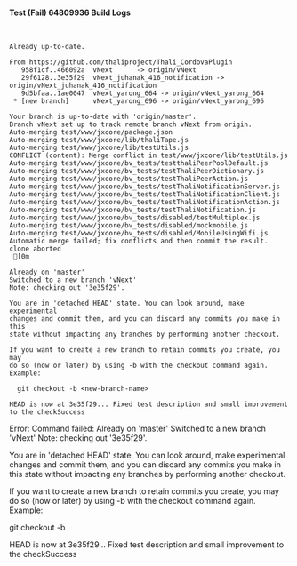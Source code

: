 #### Test (Fail) 64809936 Build Logs


```


```

```
Already up-to-date.

From https://github.com/thaliproject/Thali_CordovaPlugin
   958f1cf..466092a  vNext      -> origin/vNext
   29f6128..3e35f29  vNext_juhanak_416_notification -> origin/vNext_juhanak_416_notification
   9d5bfaa..1ae0047  vNext_yarong_664 -> origin/vNext_yarong_664
 * [new branch]      vNext_yarong_696 -> origin/vNext_yarong_696

```

```
Your branch is up-to-date with 'origin/master'.
Branch vNext set up to track remote branch vNext from origin.
Auto-merging test/www/jxcore/package.json
Auto-merging test/www/jxcore/lib/thaliTape.js
Auto-merging test/www/jxcore/lib/testUtils.js
CONFLICT (content): Merge conflict in test/www/jxcore/lib/testUtils.js
Auto-merging test/www/jxcore/bv_tests/testthaliPeerPoolDefault.js
Auto-merging test/www/jxcore/bv_tests/testThaliPeerDictionary.js
Auto-merging test/www/jxcore/bv_tests/testThaliPeerAction.js
Auto-merging test/www/jxcore/bv_tests/testThaliNotificationServer.js
Auto-merging test/www/jxcore/bv_tests/testThaliNotificationClient.js
Auto-merging test/www/jxcore/bv_tests/testThaliNotificationAction.js
Auto-merging test/www/jxcore/bv_tests/testThaliNotification.js
Auto-merging test/www/jxcore/bv_tests/disabled/testMultiplex.js
Auto-merging test/www/jxcore/bv_tests/disabled/mockmobile.js
Auto-merging test/www/jxcore/bv_tests/disabled/MobileUsingWifi.js
Automatic merge failed; fix conflicts and then commit the result.
clone aborted
 [0m

Already on 'master'
Switched to a new branch 'vNext'
Note: checking out '3e35f29'.

You are in 'detached HEAD' state. You can look around, make experimental
changes and commit them, and you can discard any commits you make in this
state without impacting any branches by performing another checkout.

If you want to create a new branch to retain commits you create, you may
do so (now or later) by using -b with the checkout command again. Example:

  git checkout -b <new-branch-name>

HEAD is now at 3e35f29... Fixed test description and small improvement to the checkSuccess

```

Error: Command failed: Already on 'master'
Switched to a new branch 'vNext'
Note: checking out '3e35f29'.

You are in 'detached HEAD' state. You can look around, make experimental
changes and commit them, and you can discard any commits you make in this
state without impacting any branches by performing another checkout.

If you want to create a new branch to retain commits you create, you may
do so (now or later) by using -b with the checkout command again. Example:

  git checkout -b <new-branch-name>

HEAD is now at 3e35f29... Fixed test description and small improvement to the checkSuccess

